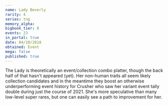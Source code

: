 ```yaml
---
name: Lady Beverly
rarity: 4
series: tng
memory_alpha:
bigbook_tier: 8
events: 23
in_portal: true
date: 04/10/2018
obtained: Event
mega: false
published: true
---
```


The Lady is theoretically an event/collection combo platter, though the back half of that hasn't appeared (yet). Her non-human traits all seem likely collection candidates and in the meantime they boost an otherwise underperforming event history for Crusher who saw her variant event tally double during just the course of 2021. She's more speculative than many low-level super rares, but one can easily see a path to improvement for her.
